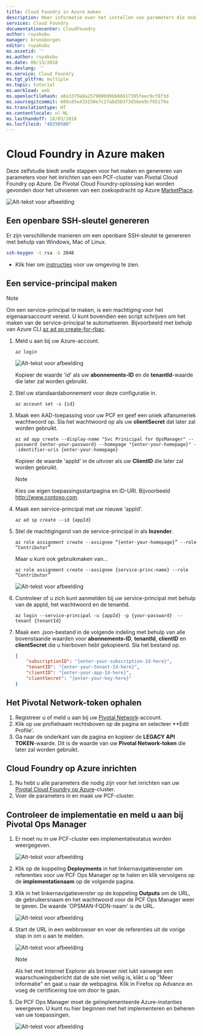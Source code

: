 ```yaml
---
title: Cloud Foundry in Azure maken
description: Meer informatie over het instellen van parameters die nodig zijn voor het inrichten van een PCF-cluster voor Cloud Foundry op Azure
services: Cloud Foundry
documentationcenter: CloudFoundry
author: ruyakubu
manager: brunoborges
editor: ruyakubu
ms.assetid: ''
ms.author: ruyakubu
ms.date: 09/13/2018
ms.devlang: ''
ms.service: Cloud Foundry
ms.tgt_pltfrm: multiple
ms.topic: tutorial
ms.workload: web
ms.openlocfilehash: a0a3379a8a2579080d9b686917395feec9cf8f3d
ms.sourcegitcommit: 609c85e433150e7c27abd3b373d56ee9cf95179a
ms.translationtype: HT
ms.contentlocale: nl-NL
ms.lasthandoff: 10/03/2018
ms.locfileid: "48250580"
---
```

# <a name="create-cloud-foundry-on-azure"></a>Cloud Foundry in Azure maken

Deze zelfstudie biedt snelle stappen voor het maken en genereren van parameters voor het inrichten van een PCF-cluster van Pivotal Cloud Foundry op Azure.  De Pivotal Cloud Foundry-oplossing kan worden gevonden door het uitvoeren van een zoekopdracht op Azure [MarketPlace](https://azuremarketplace.microsoft.com/marketplace/apps/pivotal.pivotal-cloud-foundry).

![Alt-tekst voor afbeelding](media/deploy/pcf-marketplace.png "Pivotal Cloud Foundry zoeken in Azure")


## <a name="generate-an-ssh-public-key"></a>Een openbare SSH-sleutel genereren

Er zijn verschillende manieren om een openbare SSH-sleutel te genereren met behulp van Windows, Mac of Linux.

```Bash
ssh-keygen -t rsa -b 2048
```
- Klik hier om [instructies]( https://docs.microsoft.com/azure/virtual-machines/linux/ssh-from-windows) voor uw omgeving te zien.

## <a name="create-a-service-principal"></a>Een service-principal maken

> [!NOTE]
>
> Om een service-principal te maken, is een machtiging voor het eigenaarsaccount vereist.  U kunt bovendien een script schrijven om het maken van de service-principal te automatiseren. Bijvoorbeeld met behulp van Azure CLI [az ad sp create-for-rbac](https://docs.microsoft.com/cli/azure/ad/sp?view=azure-cli-latest).

1. Meld u aan bij uw Azure-account.

    `az login`

    ![Alt-tekst voor afbeelding](media/deploy/az-login-output.png "Aanmelding bij Azure CLI")
 
    Kopieer de waarde 'id' als uw **abonnements-ID** en de **tenantId**-waarde die later zal worden gebruikt.

2. Stel uw standaardabonnement voor deze configuratie in.

    `az account set -s {id}`

3. Maak een AAD-toepassing voor uw PCF en geef een uniek alfanumeriek wachtwoord op.  Sla het wachtwoord op als uw **clientSecret** dat later zal worden gebruikt.

    `az ad app create --display-name "Svc Prinicipal for OpsManager" --password {enter-your-password} --homepage "{enter-your-homepage}" --identifier-uris {enter-your-homepage}`

    Kopieer de waarde 'appId' in de uitvoer als uw **ClientID** die later zal worden gebruikt.

    > [!NOTE]
    >
    > Kies uw eigen toepassingsstartpagina en ID-URI.  Bijvoorbeeld http://www.contoso.com.

4. Maak een service-principal met uw nieuwe 'appId'.

    `az ad sp create --id {appId}`

5. Stel de machtigingsrol van de service-principal in als **Inzender**.

    `az role assignment create --assignee “{enter-your-homepage}” --role “Contributor” `

    Maar u kunt ook gebruikmaken van...

    `az role assignment create --assignee {service-princ-name} --role “Contributor” `

    ![Alt-tekst voor afbeelding](media/deploy/svc-princ.png "Roltoewijzing van de service-principal")

6. Controleer of u zich kunt aanmelden bij uw service-principal met behulp van de appId, het wachtwoord en de tenantid.

    `az login --service-principal -u {appId} -p {your-passward}  --tenant {tenantId}`

7. Maak een .json-bestand in de volgende indeling met behulp van alle bovenstaande waarden voor **abonnements-ID**, **tenantId**, **clientID** en **clientSecret** die u hierboven hebt gekopieerd.  Sla het bestand op.

    ```json
    {
        "subscriptionID": "{enter-your-subscription-Id-here}",
        "tenantID": "{enter-your-tenant-Id-here}",
        "clientID": "{enter-your-app-Id-here}",
        "clientSecret": "{enter-your-key-here}"
    }
    ```

## <a name="get-the-pivotal-network-token"></a>Het Pivotal Network-token ophalen

1. Registreer u of meld u aan bij uw [Pivotal Network](https://network.pivotal.io)-account.
2. Klik op uw profielnaam rechtsboven op de pagina en selecteer **Edit Profile'.
3. Ga naar de onderkant van de pagina en kopieer de **LEGACY API TOKEN**-waarde.  Dit is de waarde van uw **Pivotal Network-token** die later zal worden gebruikt.

## <a name="provision-your-cloud-foundry-on-azure"></a>Cloud Foundry op Azure inrichten

1. Nu hebt u alle parameters die nodig zijn voor het inrichten van uw [Pivotal Cloud Foundry op Azure](https://azuremarketplace.microsoft.com/marketplace/apps/pivotal.pivotal-cloud-foundry)-cluster.
2. Voer de parameters in en maak uw PCF-cluster.

## <a name="verify-the-deployment-and-log-into-the-pivotal-ops-manager"></a>Controleer de implementatie en meld u aan bij Pivotal Ops Manager

1. Er moet nu in uw PCF-cluster een implementatiestatus worden weergegeven.

    ![Alt-tekst voor afbeelding](media/deploy/deployment.png "Status van de Azure-implementatie")

2. Klik op de koppeling **Deployments** in het linkernavigatievenster om referenties voor uw PCF Ops Manager op te halen en klik vervolgens op de **implementatienaam** op de volgende pagina.
3. Klik in het linkernavigatievenster op de koppeling **Outputs** om de URL, de gebruikersnaam en het wachtwoord voor de PCF Ops Manager weer te geven.  De waarde 'OPSMAN-FQDN-naam' is de URL.
 
    ![Alt-tekst voor afbeelding](media/deploy/deploy-outputs.png "Uitvoer voor Cloud Foundry-implementatie")
 
4. Start de URL in een webbrowser en voer de referenties uit de vorige stap in om u aan te melden.

    ![Alt-tekst voor afbeelding](media/deploy/pivotal-login.png "Pivotal-aanmeldingspagina")
         
    > [!NOTE]
    >
    > Als het met Internet Explorer als browser niet lukt vanwege een waarschuwingsbericht dat de site niet veilig is, klikt u op "Meer informatie" en gaat u naar de webpagina.  Klik in Firefox op Advance en voeg de certificering toe om door te gaan.

5. De PCF Ops Manager moet de geïmplementeerde Azure-instanties weergeven. U kunt nu hier beginnen met het implementeren en beheren van uw toepassingen.
               
    ![Alt-tekst voor afbeelding](media/deploy/ops-mgr.png "Azure-instantie geïmplementeerd in Pivotal")
 

